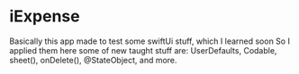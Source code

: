# iExpense
Basically this app made to test some swiftUi stuff, which I learned soon
So I applied them here 
some of new taught stuff are: UserDefaults, Codable, sheet(), onDelete(), @StateObject, and more.
